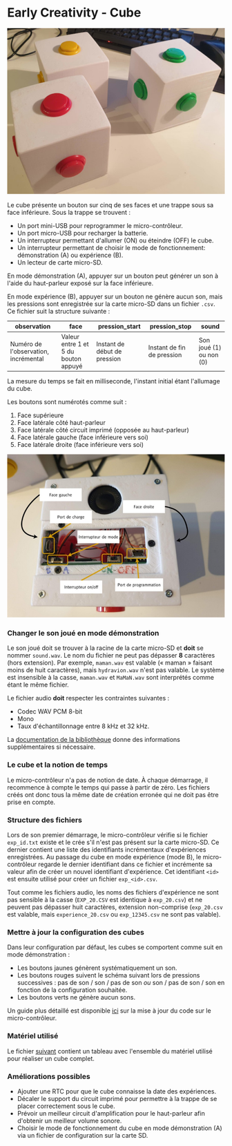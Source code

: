 # Early Creativity - Cube

![Cubes](https://github.com/parastuffs/cube-neuro/raw/main/images/cubes.jpg "Cubes")


Le cube présente un bouton sur cinq de ses faces et une trappe sous sa face inférieure.
Sous la trappe se trouvent :
- Un port mini-USB pour reprogrammer le micro-contrôleur.
- Un port micro-USB pour recharger la batterie.
- Un interrupteur permettant d'allumer (ON) ou éteindre (OFF) le cube.
- Un interrupteur permettant de choisir le mode de fonctionnement: démonstration (A) ou expérience (B).
- Un lecteur de carte micro-SD.

En mode démonstration (A), appuyer sur un bouton peut générer un son à l'aide du haut-parleur exposé sur la face inférieure.

En mode expérience (B), appuyer sur un bouton ne génère aucun son, mais les pressions sont enregistrée sur la carte micro-SD dans un fichier `.csv`. Ce fichier suit la structure suivante :

| observation | face | pression_start | pression_stop | sound |
| --- | --- | --- | --- | --- |
| Numéro de l'observation, incrémental | Valeur entre 1 et 5 du bouton appuyé | Instant de début de pression | Instant de fin de pression | Son joué (1) ou non (0) |

La mesure du temps se fait en milliseconde, l'instant initial étant l'allumage du cube.

Les boutons sont numérotés comme suit :
1. Face supérieure
2. Face latérale côté haut-parleur
3. Face latérale côté circuit imprimé (opposée au haut-parleur)
4. Face latérale gauche (face inférieure vers soi)
5. Face latérale droite (face inférieure vers soi)

![Cubes](https://github.com/parastuffs/cube-neuro/raw/main/images/legend.jpg "Cubes")


### Changer le son joué en mode démonstration
Le son joué doit se trouver à la racine de la carte micro-SD et **doit** se nommer `sound.wav`.
Le nom du fichier ne peut pas dépasser **8** caractères (hors extension). Par exemple, `maman.wav` est valable (« maman » faisant moins de huit caractères), mais `hydravion.wav` n'est pas valable.
Le système est insensible à la casse, `maman.wav` et `MaMaN.wav` sont interprétés comme étant le même fichier.

Le fichier audio **doit** respecter les contraintes suivantes :
- Codec WAV PCM 8-bit
- Mono
- Taux d'échantillonnage entre 8 kHz et 32 kHz.

La [documentation de la bibliothèque](https://github.com/TMRh20/TMRpcm/wiki) donne des informations supplémentaires si nécessaire.

### Le cube et la notion de temps
Le micro-contrôleur n'a pas de notion de date. À chaque démarrage, il recommence à compte le temps qui passe à partir de zéro. Les fichiers créés ont donc tous la même date de création erronée qui ne doit pas être prise en compte.

### Structure des fichiers
Lors de son premier démarrage, le micro-contrôleur vérifie si le fichier `exp_id.txt` existe et le crée s'il n'est pas présent sur la carte micro-SD.
Ce dernier contient une liste des identifiants incrémentaux d'expériences enregistrées.
Au passage du cube en mode expérience (mode B), le micro-contrôleur regarde le dernier identifiant dans ce fichier et incrémente sa valeur afin de créer un nouvel identifiant d'expérience.
Cet identifiant `<id>` est ensuite utilisé pour créer un fichier `exp_<id>.csv`.

Tout comme les fichiers audio, les noms des fichiers d'expérience ne sont pas sensible à la casse (`EXP_20.CSV` est identique à `exp_20.csv`) et ne peuvent pas dépasser huit caractères, extension non-comprise (`exp_20.csv` est valable, mais `experience_20.csv` ou `exp_12345.csv` ne sont pas valable).

### Mettre à jour la configuration des cubes
Dans leur configuration par défaut, les cubes se comportent comme suit en mode démonstration :
- Les boutons jaunes génèrent systématiquement un son.
- Les boutons rouges suivent le schéma suivant lors de pressions successives : pas de son / son / pas de son *ou* son / pas de son / son en fonction de la configuration souhaitée.
- Les boutons verts ne génère aucun sons.

Un guide plus détaillé est disponible [ici](https://github.com/parastuffs/cube-neuro/tree/main/code) sur la mise à jour du code sur le micro-contrôleur.

### Matériel utilisé
Le fichier [suivant](https://github.com/parastuffs/cube-neuro/blob/main/BOM.md) contient un tableau avec l'ensemble du matériel utilisé pour réaliser un cube complet.

### Améliorations possibles
- Ajouter une RTC pour que le cube connaisse la date des expériences.
- Décaler le support du circuit imprimé pour permettre à la trappe de se placer correctement sous le cube.
- Prévoir un meilleur circuit d'amplification pour le haut-parleur afin d'obtenir un meilleur volume sonore.
- Choisir le mode de fonctionnement du cube en mode démonstration (A) via un fichier de configuration sur la carte SD.
